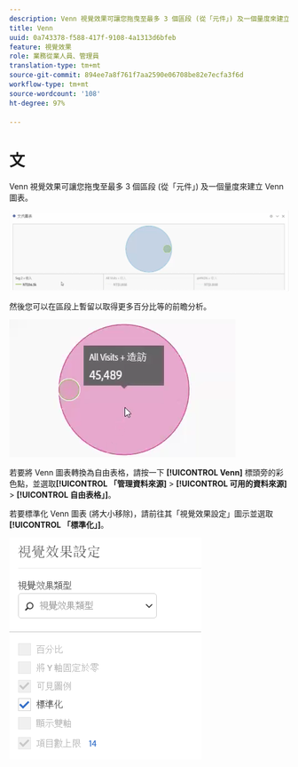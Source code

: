 ```yaml
---
description: Venn 視覺效果可讓您拖曳至最多 3 個區段 (從「元件」) 及一個量度來建立 Venn 圖表。
title: Venn
uuid: 0a743378-f588-417f-9108-4a1313d6bfeb
feature: 視覺效果
role: 業務從業人員、管理員
translation-type: tm+mt
source-git-commit: 894ee7a8f761f7aa2590e06708be82e7ecfa3f6d
workflow-type: tm+mt
source-wordcount: '108'
ht-degree: 97%

---
```



# 文

Venn 視覺效果可讓您拖曳至最多 3 個區段 (從「元件」) 及一個量度來建立 Venn 圖表。

![](assets/venn.png)

然後您可以在區段上暫留以取得更多百分比等的前瞻分析。

![](assets/venn_hover.png)

若要將 Venn 圖表轉換為自由表格，請按一下 **[!UICONTROL Venn]** 標頭旁的彩色點，並選取&#x200B;**[!UICONTROL 「管理資料來源]** > **[!UICONTROL 可用的資料來源]** > **[!UICONTROL 自由表格」]**。

若要標準化 Venn 圖表 (將大小移除)，請前往其「視覺效果設定」圖示並選取&#x200B;**[!UICONTROL 「標準化」]**。

![](assets/normalization.png)

